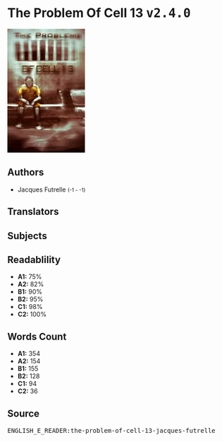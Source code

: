 # The Problem Of Cell 13 <kbd>v2.4.0</kbd>

![](./cover.medium.jpg "")

## Authors


 - Jacques Futrelle <small>(-1 - -1)</small>

## Translators



## Subjects



## Readablility


 - **A1:** 75%
 - **A2:** 82%
 - **B1:** 90%
 - **B2:** 95%
 - **C1:** 98%
 - **C2:** 100%

## Words Count


 - **A1:** 354
 - **A2:** 154
 - **B1:** 155
 - **B2:** 128
 - **C1:** 94
 - **C2:** 36

## Source


<kbd>ENGLISH_E_READER:the-problem-of-cell-13-jacques-futrelle</kbd>
